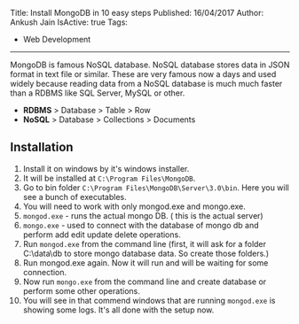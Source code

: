 Title: Install MongoDB in 10 easy steps
Published: 16/04/2017
Author: Ankush Jain
IsActive: true
Tags:
  - Web Development
---
MongoDB is famous NoSQL database. NoSQL database stores data in JSON format in text file or similar. These are very famous now a days and used widely because reading data from a NoSQL database is much much faster than a RDBMS like SQL Server, MySQL or other.

- **RDBMS** > Database > Table > Row
- **NoSQL** > Database > Collections > Documents

## Installation
1.  Install it on windows by it's windows installer.
2.  It will be installed at `C:\Program Files\MongoDB`.
3.  Go to bin folder `C:\Program Files\MongoDB\Server\3.0\bin`. Here you will see a bunch of executables.
4.  You will need to work with only mongod.exe and mongo.exe.
5.  `mongod.exe` - runs the actual mongo DB. ( this is the actual server)
6.  `mongo.exe` - used to connect with the database of mongo db and perform add edit update delete operations.
7.  Run `mongod.exe` from the command line (first, it will ask for a folder C:\data\db to store mongo database data. So create those folders.)
8.  Run mongod.exe again. Now it will run and will be waiting for some connection.
9.  Now run `mongo.exe` from the command line and create database or perform some other operations.
10.  You will see in that commend windows that are running `mongod.exe` is showing some logs. It's all done with the setup now.

                